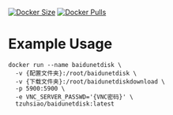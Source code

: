 [![Docker Size](https://img.shields.io/docker/image-size/tzuhsiao/baidunetdisk)](https://hub.docker.com/r/tzuhsiao/baidunetdisk)
[![Docker Pulls](https://img.shields.io/docker/pulls/tzuhsiao/baidunetdisk)](https://hub.docker.com/r/tzuhsiao/baidunetdisk)

# Example Usage
```
docker run --name baidunetdisk \
  -v {配置文件夹}:/root/baidunetdisk \
  -v {下载文件夹}:/root/baidunetdiskdownload \
  -p 5900:5900 \
  -e VNC_SERVER_PASSWD='{VNC密码}' \
  tzuhsiao/baidunetdisk:latest
```
